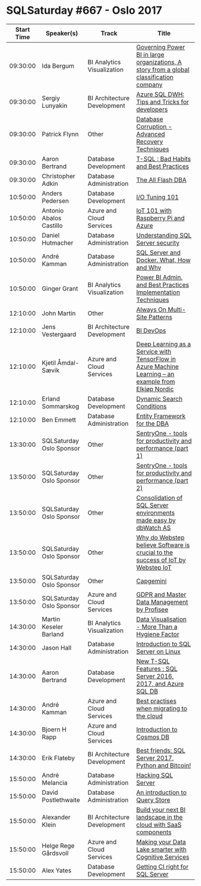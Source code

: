 # SQLSaturday #667 - Oslo 2017
Start Time|Speaker(s)|Track|Title
---|---|---|---
09:30:00|Ida Bergum|BI Analytics  Visualization|[Governing Power BI in large organizations, A story from a global classification company](64905.md)
09:30:00|Sergiy Lunyakin|BI Architecture  Development|[Azure SQL DWH: Tips and Tricks for developers](64949.md)
09:30:00|Patrick Flynn|Other|[Database Corruption - Advanced Recovery Techniques](65378.md)
09:30:00|Aaron Bertrand|Database Development|[T-SQL : Bad Habits and Best Practices](65386.md)
09:30:00|Christopher Adkin|Database Administration|[The All Flash DBA](65523.md)
10:50:00|Anders Pedersen|Database Development|[I/O Tuning 101](64795.md)
10:50:00|Antonio Abalos Castillo|Azure and Cloud Services|[IoT 101 with Raspberry Pi and Azure](64914.md)
10:50:00|Daniel Hutmacher|Database Administration|[Understanding SQL Server security](66674.md)
10:50:00|André Kamman|Database Administration|[SQL Server and Docker. What, How and Why](66827.md)
10:50:00|Ginger Grant|BI Analytics  Visualization|[Power BI Admin. and Best Practices Implementation Techniques](66828.md)
12:10:00|John Martin|Other|[Always On Multi-Site Patterns](64839.md)
12:10:00|Jens Vestergaard|BI Architecture  Development|[BI DevOps](64870.md)
12:10:00|Kjetil Åmdal-Sævik|Azure and Cloud Services|[Deep Learning as a Service with TensorFlow in Azure Machine Learning – an example from Elkjøp Nordic](64955.md)
12:10:00|Erland Sommarskog|Database Development|[Dynamic Search Conditions](66253.md)
12:10:00|Ben Emmett|Database Administration|[Entity Framework for the DBA](66768.md)
13:30:00|SQLSaturday Oslo Sponsor|Other|[SentryOne - tools for productivity and performance (part 1)](68968.md)
13:50:00|SQLSaturday Oslo Sponsor|Other|[SentryOne - tools for productivity and performance (part 2)](68969.md)
13:50:00|SQLSaturday Oslo Sponsor|Other|[Consolidation of SQL Server environments made easy by dbWatch AS](68970.md)
13:50:00|SQLSaturday Oslo Sponsor|Other|[Why do Webstep believe Software is crucial to the success of IoT by Webstep IoT](68971.md)
13:50:00|SQLSaturday Oslo Sponsor|Other|[Capgemini](69228.md)
13:50:00|SQLSaturday Oslo Sponsor|Azure and Cloud Services|[GDPR and Master Data Management by Profisee](69229.md)
14:30:00|Martin Keseler Barland|BI Analytics  Visualization|[Data Visualisation - More Than a Hygiene Factor](64958.md)
14:30:00|Jason Hall|Database Administration|[Introduction to SQL Server on Linux](65074.md)
14:30:00|Aaron Bertrand|Database Development|[New T-SQL Features : SQL Server 2016, 2017, and Azure SQL DB](65387.md)
14:30:00|André Kamman|Azure and Cloud Services|[Best practises when migrating to the cloud](66740.md)
14:30:00|Bjoern H Rapp|Azure and Cloud Services|[Introduction to Cosmos DB](66752.md)
14:30:00|Erik Flateby|BI Architecture  Development|[Best friends: SQL Server 2017, Python and Bitcoin!](67214.md)
15:50:00|André Melancia|Database Administration|[Hacking SQL Server](64796.md)
15:50:00|David Postlethwaite|Database Administration|[An introduction to Query Store](65453.md)
15:50:00|Alexander Klein|BI Architecture  Development|[Build your next BI landscape in the cloud with SaaS components](66701.md)
15:50:00|Helge Rege Gårdsvoll|Azure and Cloud Services|[Making your Data Lake smarter with Cognitive Services](66727.md)
15:50:00|Alex Yates|Database Development|[Getting CI right for SQL Server](66825.md)
